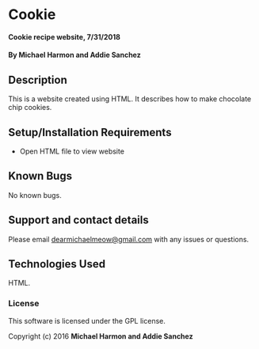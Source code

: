 # Cookie

#### Cookie recipe website, 7/31/2018

#### By **Michael Harmon and Addie Sanchez**

## Description

This is a website created using HTML.  It describes how to make chocolate chip cookies.

## Setup/Installation Requirements

* Open HTML file to view website


## Known Bugs

No known bugs.

## Support and contact details

Please email dearmichaelmeow@gmail.com with any issues or questions.

## Technologies Used

HTML.

### License

This software is licensed under the GPL license.

Copyright (c) 2016 **Michael Harmon and Addie Sanchez**

